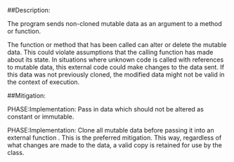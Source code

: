 ##Description:

The program sends non-cloned mutable data as an argument to a method or function.

The function or method that has been called can alter or delete the mutable data. This could violate assumptions that the calling function has made about its state. In situations where unknown code is called with references to mutable data, this external code could make changes to the data sent. If this data was not previously cloned, the modified data might not be valid in the context of execution.

##Mitigation:


PHASE:Implementation:
Pass in data which should not be altered as constant or immutable.

PHASE:Implementation:
Clone all mutable data before passing it into an external function . This is the preferred mitigation. This way, regardless of what changes are made to the data, a valid copy is retained for use by the class.

